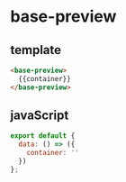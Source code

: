 # base-preview

## template

```Html
<base-preview>
  {{container}}
</base-preview>
```

## javaScript

```javaScript
export default {
  data: () => ({
    container: ''
  })
};
```
